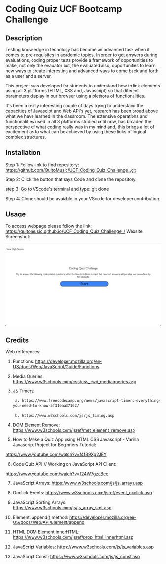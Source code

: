 # Coding Quiz UCF Bootcamp Challenge 

## Description

Testing knowledge in tecnology has become an advanced task when it comes to pre-requisites in academic topics. In order to get answers during evaluations, coding proper tests provide a framework of opportunities to make, not only the evauator but, the evaluated also, opportunities to learn new ways to create interesting and advanced ways to come back and forth as a user and a server.


This project was developed for students to understand how to link elements using all 3 platforms (HTML, CSS and, Javascript) so that diferent parameters display in our browser using a plethora of functionalities.

It's been a really interesting couple of days trying to understand the capacities of Javascipt and Web API's yet, research has been broad above what we have learned in the classroom. The extensive operations and functionalities used in all 3 platforms studied until now, has broaden the perspective of what coding really was in my mind and, this brings a lot of excitement as to what can be achieved by using these links of logical complex structures.

## Installation

Step 1: Follow link to find repository:
https://github.com/QuitoMusic/UCF_Coding_Quiz_Challenge_.git

Step 2: Click the button that says Code and clone the repository.

step 3: Go to VScode's terminal and type: git clone <Paste clone here>

Step 4: Clone should be avaiable in your VScode for developer contribution.

## Usage

To access webpage please follow the link:
https://quitomusic.github.io/UCF_Coding_Quiz_Challenge_/
Website Screenshot:

![Coding Quiz Challenge](./assets/images/Screenshot%202023-05-11%20at%203.08.08%20PM.png)

## Credits

Web refferences:

1. Functions: https://developer.mozilla.org/en-US/docs/Web/JavaScript/Guide/Functions

2. Media Queries: https://www.w3schools.com/css/css_rwd_mediaqueries.asp

3. JS Timers:

        a. https://www.freecodecamp.org/news/javascript-timers-everything-you-need-to-know-5f31eaa37162/

        b. https://www.w3schools.com/js/js_timing.asp

4. DOM Element Remove: https://www.w3schools.com/jsref/met_element_remove.asp

5. How to Make a Quiz App using HTML CSS Javascript - Vanilla Javascript Project for Beginners Tutorial:

https://www.youtube.com/watch?v=f4fB9Xg2JEY

6. Code Quiz API // Working on JavaScript API Client:

https://www.youtube.com/watch?v=f24W7gzdBec

7. JavaScript Arrays: https://www.w3schools.com/js/js_arrays.asp

8. Onclick Events: https://www.w3schools.com/jsref/event_onclick.asp

9. JavaScript Sorting Arrays: https://www.w3schools.com/js/js_array_sort.asp

10. Element: append() method: https://developer.mozilla.org/en-US/docs/Web/API/Element/append

11. HTML DOM Element innerHTML: https://www.w3schools.com/jsref/prop_html_innerhtml.asp

12. JavaScript Variables: https://www.w3schools.com/js/js_variables.asp

13. JavaScript Const: https://www.w3schools.com/js/js_const.asp






